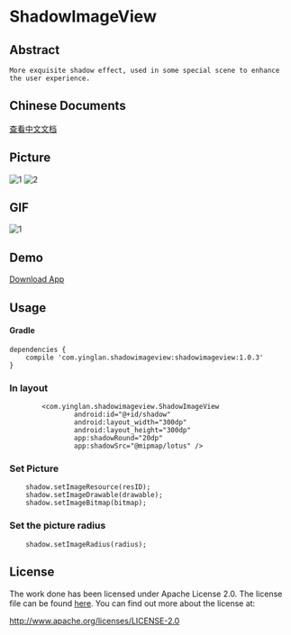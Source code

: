 # ShadowImageView
## Abstract
    More exquisite shadow effect, used in some special scene to enhance the user experience.

## Chinese Documents
[查看中文文档](https://github.com/yingLanNull/ShadowImageView/blob/master/READEME_CN.md)

## Picture
![1](https://github.com/yingLanNull/ShadowImageView/blob/master/show/shadow1.png)
![2](https://github.com/yingLanNull/ShadowImageView/blob/master/show/shadow2.png)

## GIF
![1](https://github.com/yingLanNull/ShadowImageView/blob/master/show/shadow.gif)

## Demo
[Download App](https://github.com/yingLanNull/ShadowImageView/blob/master/show/app-debug.apk)

## Usage

#### Gradle
```
dependencies {
    compile 'com.yinglan.shadowimageview:shadowimageview:1.0.3'
}
```

### In layout

```
	    <com.yinglan.shadowimageview.ShadowImageView
	            android:id="@+id/shadow"
                android:layout_width="300dp"
                android:layout_height="300dp"
                app:shadowRound="20dp"
                app:shadowSrc="@mipmap/lotus" />

```

### Set Picture
```
    shadow.setImageResource(resID); 
    shadow.setImageDrawable(drawable); 
    shadow.setImageBitmap(bitmap);
```

### Set the picture radius
```
    shadow.setImageRadius(radius);
```

## License
The work done has been licensed under Apache License 2.0. The license file can be found
[here](LICENSE). You can find out more about the license at:

http://www.apache.org/licenses/LICENSE-2.0